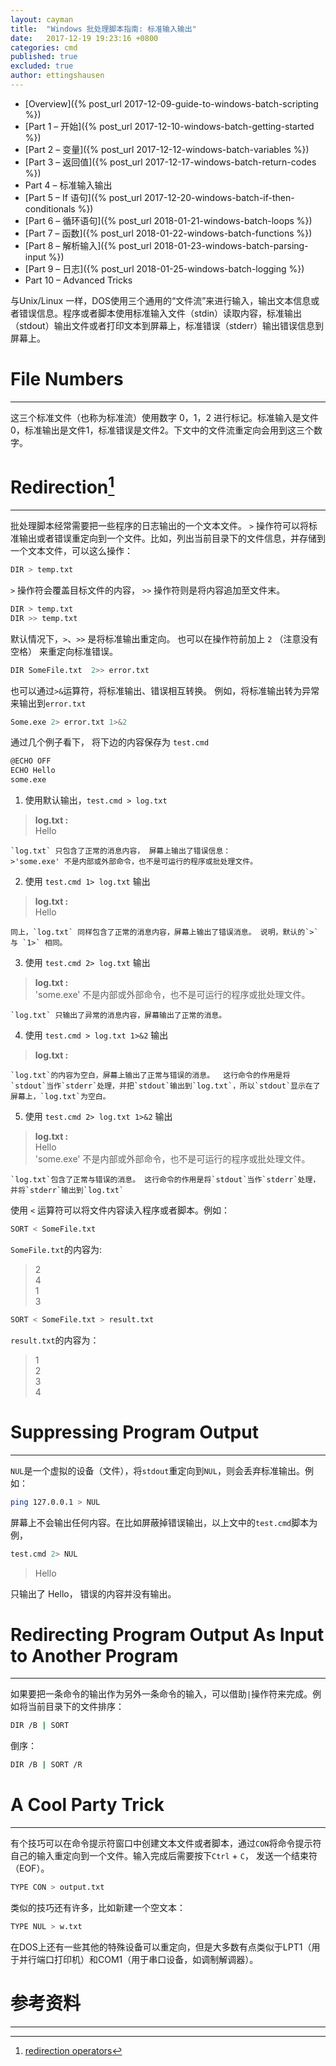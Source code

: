 ```yaml
---
layout: cayman
title:  "Windows 批处理脚本指南: 标准输入输出"
date:   2017-12-19 19:23:16 +0800
categories: cmd
published: true
excluded: true
author: ettingshausen
---   
```


>
+ [Overview]({% post_url 2017-12-09-guide-to-windows-batch-scripting %})
+ [Part 1 – 开始]({% post_url 2017-12-10-windows-batch-getting-started %})
+ [Part 2 – 变量]({% post_url 2017-12-12-windows-batch-variables %})
+ [Part 3 – 返回值]({% post_url 2017-12-17-windows-batch-return-codes %})
+ Part 4 – 标准输入输出
+ [Part 5 – If 语句]({% post_url 2017-12-20-windows-batch-if-then-conditionals %})
+ [Part 6 – 循环语句]({% post_url 2018-01-21-windows-batch-loops %})
+ [Part 7 – 函数]({% post_url 2018-01-22-windows-batch-functions %})
+ [Part 8 – 解析输入]({% post_url 2018-01-23-windows-batch-parsing-input %})
+ [Part 9 – 日志]({% post_url 2018-01-25-windows-batch-logging %})
+ Part 10 – Advanced Tricks    

与Unix/Linux 一样，DOS使用三个通用的“文件流”来进行输入，输出文本信息或者错误信息。程序或者脚本使用标准输入文件（stdin）读取内容，标准输出（stdout）输出文件或者打印文本到屏幕上，标准错误（stderr）输出错误信息到屏幕上。

# File Numbers
---

这三个标准文件（也称为标准流）使用数字 0，1，2 进行标记。标准输入是文件0，标准输出是文件1，标准错误是文件2。下文中的文件流重定向会用到这三个数字。

# Redirection[^redirection]
---

批处理脚本经常需要把一些程序的日志输出的一个文本文件。 `>` 操作符可以将标准输出或者错误重定向到一个文件。比如，列出当前目录下的文件信息，并存储到一个文本文件，可以这么操作：
```bash
DIR > temp.txt
```

`>` 操作符会覆盖目标文件的内容， `>>` 操作符则是将内容追加至文件末。
```bash
DIR > temp.txt
DIR >> temp.txt
```  

默认情况下，`>`、`>>` 是将标准输出重定向。 也可以在操作符前加上 `2` （注意没有空格） 来重定向标准错误。
```bash
DIR SomeFile.txt  2>> error.txt
```  

也可以通过`>&`运算符，将标准输出、错误相互转换。 例如，将标准输出转为异常来输出到`error.txt`
```bash
Some.exe 2> error.txt 1>&2
```


通过几个例子看下， 将下边的内容保存为 `test.cmd`
```bash
@ECHO OFF
ECHO Hello
some.exe
``` 


1. 使用默认输出，`test.cmd > log.txt`  
>**log.txt :**  
    Hello   

    `log.txt` 只包含了正常的消息内容， 屏幕上输出了错误信息：
    >'some.exe' 不是内部或外部命令，也不是可运行的程序或批处理文件。

2. 使用 `test.cmd 1> log.txt` 输出
>**log.txt :**  
    Hello   

    同上，`log.txt` 同样包含了正常的消息内容，屏幕上输出了错误消息。 说明，默认的`>` 与 `1>` 相同。

3. 使用 `test.cmd 2> log.txt` 输出
>**log.txt :**  
    'some.exe' 不是内部或外部命令，也不是可运行的程序或批处理文件。   

    `log.txt` 只输出了异常的消息内容，屏幕输出了正常的消息。

4.  使用 `test.cmd > log.txt 1>&2` 输出
>**log.txt :**  
  
    `log.txt`的内容为空白，屏幕上输出了正常与错误的消息。  这行命令的作用是将`stdout`当作`stderr`处理，并把`stdout`输出到`log.txt`，所以`stdout`显示在了屏幕上，`log.txt`为空白。

5.  使用 `test.cmd 2> log.txt 1>&2` 输出
>**log.txt :**  
    Hello  
    'some.exe' 不是内部或外部命令，也不是可运行的程序或批处理文件。
  
    `log.txt`包含了正常与错误的消息。 这行命令的作用是将`stdout`当作`stderr`处理，并将`stderr`输出到`log.txt`  



使用 `<` 运算符可以将文件内容读入程序或者脚本。例如：
```bash
SORT < SomeFile.txt
```  
`SomeFile.txt`的内容为:
>   2  
    4  
    1  
    3

```bash
SORT < SomeFile.txt > result.txt
``` 
`result.txt`的内容为：
>    1  
     2  
     3  
     4  

# Suppressing Program Output  
---

`NUL`是一个虚拟的设备（文件），将`stdout`重定向到`NUL`，则会丢弃标准输出。例如：
```bash
ping 127.0.0.1 > NUL
``` 
屏幕上不会输出任何内容。在比如屏蔽掉错误输出，以上文中的`test.cmd`脚本为例，
```bash
test.cmd 2> NUL
```
>Hello  
  
只输出了 Hello， 错误的内容并没有输出。   


# Redirecting Program Output As Input to Another Program
---
如果要把一条命令的输出作为另外一条命令的输入，可以借助`|`操作符来完成。例如将当前目录下的文件排序：
```bash
DIR /B | SORT
```
倒序：
```bash
DIR /B | SORT /R
```


# A Cool Party Trick
---
有个技巧可以在命令提示符窗口中创建文本文件或者脚本，通过`CON`将命令提示符自己的输入重定向到一个文件。输入完成后需要按下`Ctrl` + `C`， 发送一个结束符（EOF）。

```bash
TYPE CON > output.txt
```  

类似的技巧还有许多，比如新建一个空文本：
```bash
TYPE NUL > w.txt
```



在DOS上还有一些其他的特殊设备可以重定向，但是大多数有点类似于LPT1（用于并行端口打印机）和COM1（用于串口设备，如调制解调器）。
# 参考资料
---
[^redirection]:[redirection operators](https://www.microsoft.com/resources/documentation/windows/xp/all/proddocs/en-us/redirection.mspx?mfr=true)



